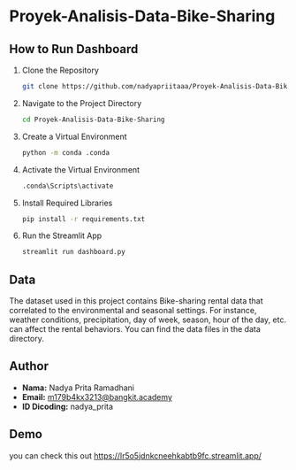 # Proyek-Analisis-Data-Bike-Sharing

## How to Run Dashboard
1. Clone the Repository
   ```bash
   git clone https://github.com/nadyapriitaaa/Proyek-Analisis-Data-Bike-Sharing.git
2. Navigate to the Project Directory
   ```bash
   cd Proyek-Analisis-Data-Bike-Sharing
3. Create a Virtual Environment
    ```bash
   python -m conda .conda 
4. Activate the Virtual Environment
    ```bash
   .conda\Scripts\activate
5. Install Required Libraries
     ```bash
   pip install -r requirements.txt 
6. Run the Streamlit App
     ```bash
    streamlit run dashboard.py
   
## Data
The dataset used in this project contains Bike-sharing rental data that correlated to the environmental and seasonal settings. For instance, weather conditions,
precipitation, day of week, season, hour of the day, etc. can affect the rental behaviors. You can find the data files in the data directory.

## Author
- **Nama:** Nadya Prita Ramadhani
- **Email:** m179b4kx3213@bangkit.academy
- **ID Dicoding:** nadya_prita

## Demo
you can check this out https://lr5o5jdnkcneehkabtb9fc.streamlit.app/


